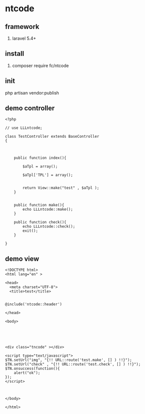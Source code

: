 # ntcode

## framework
1. laravel 5.4+

## install
1. composer require fc/ntcode

## init 

php artisan vendor:publish

## demo controller

```
<?php

// use LLLntcode;

class TestController extends BaseController
{
    
    
    
    public function index(){

        $aTpl = array();
        
        $aTpl['TPL'] = array();
        
        
        return View::make("test" , $aTpl );
    }
    
    
    public function make(){
        echo LLLntcode::make();
    }
    
    public function check(){
        echo LLLntcode::check();
        exit();
    }
    
}

```



## demo view

```
<!DOCTYPE html>
<html lang="en" >

<head>
  <meta charset="UTF-8">
  <title>test</title>
  

@include('ntcode::header')

</head>

<body>

  



<div class="tncode" ></div>

<script type="text/javascript">
$TN.setUrl("img", "{!! URL::route('test.make', [] ) !!}");
$TN.setUrl("check" , "{!! URL::route('test.check', [] ) !!}");
$TN.onsuccess(function(){
    alert("ok");
});
</script>



</body>

</html>



```

